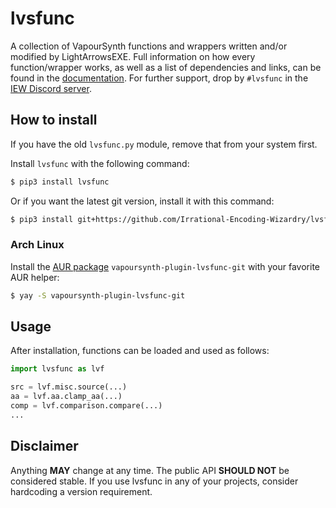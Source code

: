 # lvsfunc

A collection of VapourSynth functions and wrappers
written and/or modified by LightArrowsEXE.
Full information on how every function/wrapper works,
as well as a list of dependencies and links,
can be found in the [documentation](https://lvsfunc.encode.moe/en/latest/).
For further support,
drop by `#lvsfunc` in the [IEW Discord server](https://discord.gg/qxTxVJGtst).

## How to install

If you have the old `lvsfunc.py` module,
remove that from your system first.

Install `lvsfunc` with the following command:

```sh
$ pip3 install lvsfunc
```

Or if you want the latest git version, install it with this command:

```sh
$ pip3 install git+https://github.com/Irrational-Encoding-Wizardry/lvsfunc.git
```

### Arch Linux

Install the [AUR package](https://aur.archlinux.org/packages/vapoursynth-plugin-lvsfunc-git/) `vapoursynth-plugin-lvsfunc-git` with your favorite AUR helper:

```sh
$ yay -S vapoursynth-plugin-lvsfunc-git
```

## Usage

After installation, functions can be loaded and used as follows:

```py
import lvsfunc as lvf

src = lvf.misc.source(...)
aa = lvf.aa.clamp_aa(...)
comp = lvf.comparison.compare(...)
...
```

## Disclaimer

Anything **MAY** change at any time.
The public API **SHOULD NOT** be considered stable.
If you use lvsfunc in any of your projects,
consider hardcoding a version requirement.
